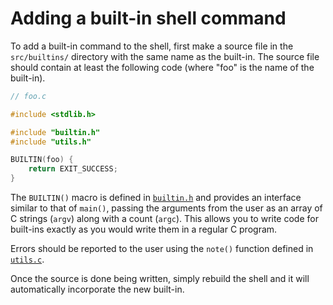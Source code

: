 # Adding a built-in shell command

To add a built-in command to the shell, first make a source file in the `src/builtins/` directory with the same name as the built-in. The source file should contain at least the following code (where "foo" is the name of the built-in).

```c
// foo.c

#include <stdlib.h>

#include "builtin.h"
#include "utils.h"

BUILTIN(foo) {
    return EXIT_SUCCESS;
}
```

The `BUILTIN()` macro is defined in [`builtin.h`](builtin.h#L1) and provides an interface similar to that of `main()`, passing the arguments from the user as an array of C strings (`argv`) along with a count (`argc`). This allows you to write code for built-ins exactly as you would write them in a regular C program.

Errors should be reported to the user using the `note()` function defined in [`utils.c`](../utils.c#L20).

Once the source is done being written, simply rebuild the shell and it will automatically incorporate the new built-in.
